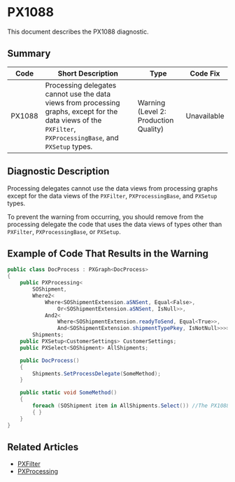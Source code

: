 # PX1088
This document describes the PX1088 diagnostic.

## Summary

| Code   | Short Description                                                                                                                                          | Type                           | Code Fix    | 
| ------ | ---------------------------------------------------------------------------------------------------------------------------------------------------------- | ------------------------------ | ----------- | 
| PX1088 | Processing delegates cannot use the data views from processing graphs, except for the data views of the `PXFilter`, `PXProcessingBase`, and `PXSetup` types. | Warning (Level 2: Production Quality) | Unavailable |

## Diagnostic Description

Processing delegates cannot use the data views from processing graphs except for the data views of the `PXFilter`, `PXProcessingBase`, and `PXSetup` types.

To prevent the warning from occurring, you should remove from the processing delegate the code that uses the data views of types other than `PXFilter`, `PXProcessingBase`, or `PXSetup`.

## Example of Code That Results in the Warning

```C#
public class DocProcess : PXGraph<DocProcess>
{
    public PXProcessing<
        SOShipment,
        Where2<
            Where<SOShipmentExtension.aSNSent, Equal<False>,
                Or<SOShipmentExtension.aSNSent, IsNull>>,
            And2<
                Where<SOShipmentExtension.readyToSend, Equal<True>>,
                And<SOShipmentExtension.shipmentTypePkey, IsNotNull>>>>
        Shipments;
    public PXSetup<CustomerSettings> CustomerSettings;
    public PXSelect<SOShipment> AllShipments;

    public DocProcess()
    {
        Shipments.SetProcessDelegate(SomeMethod);
    }

    public static void SomeMethod()
    {
        foreach (SOShipment item in AllShipments.Select()) //The PX1088 error is displayed for this line.
        { }
    }
}
```

## Related Articles

 - [PXFilter<Table>](https://help.acumatica.com/Help?ScreenId=ShowWiki&pageid=56548796-1770-0c0a-ea93-be599d374a7f)
 - [PXProcessing<Table>](https://help.acumatica.com/Help?ScreenId=ShowWiki&pageid=b8e279d0-fc1b-7a7a-3ed1-2d585a757e29)
